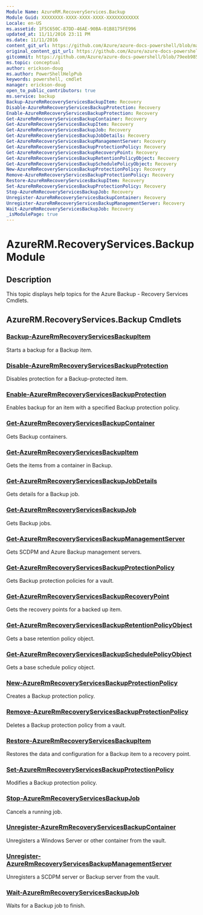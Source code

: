 ```yaml
---
Module Name: AzureRM.RecoveryServices.Backup
Module Guid: XXXXXXXX-XXXX-XXXX-XXXX-XXXXXXXXXXXX
Locale: en-US
ms.assetid: 1F5C650C-87DD-46AE-90BA-01B8175FE996
updated_at: 11/11/2016 23:11 PM
ms.date: 11/11/2016
content_git_url: https://github.com/Azure/azure-docs-powershell/blob/master/azureps-cmdlets-docs/ResourceManager/AzureRM.RecoveryServices.Backup/v1.0.4/AzureRM.RecoveryServices.Backup.md
original_content_git_url: https://github.com/Azure/azure-docs-powershell/blob/master/azureps-cmdlets-docs/ResourceManager/AzureRM.RecoveryServices.Backup/v1.0.4/AzureRM.RecoveryServices.Backup.md
gitcommit: https://github.com/Azure/azure-docs-powershell/blob/79eeb985ea480979357fb4695832a0c3d29a48bf
ms.topic: conceptual
author: erickson-doug
ms.author: PowerShellHelpPub
keywords: powershell, cmdlet
manager: erickson-doug
open_to_public_contributors: true
ms.service: backup
Backup-AzureRmRecoveryServicesBackupItem: Recovery
Disable-AzureRmRecoveryServicesBackupProtection: Recovery
Enable-AzureRmRecoveryServicesBackupProtection: Recovery
Get-AzureRmRecoveryServicesBackupContainer: Recovery
Get-AzureRmRecoveryServicesBackupItem: Recovery
Get-AzureRmRecoveryServicesBackupJob: Recovery
Get-AzureRmRecoveryServicesBackupJobDetails: Recovery
Get-AzureRmRecoveryServicesBackupManagementServer: Recovery
Get-AzureRmRecoveryServicesBackupProtectionPolicy: Recovery
Get-AzureRmRecoveryServicesBackupRecoveryPoint: Recovery
Get-AzureRmRecoveryServicesBackupRetentionPolicyObject: Recovery
Get-AzureRmRecoveryServicesBackupSchedulePolicyObject: Recovery
New-AzureRmRecoveryServicesBackupProtectionPolicy: Recovery
Remove-AzureRmRecoveryServicesBackupProtectionPolicy: Recovery
Restore-AzureRmRecoveryServicesBackupItem: Recovery
Set-AzureRmRecoveryServicesBackupProtectionPolicy: Recovery
Stop-AzureRmRecoveryServicesBackupJob: Recovery
Unregister-AzureRmRecoveryServicesBackupContainer: Recovery
Unregister-AzureRmRecoveryServicesBackupManagementServer: Recovery
Wait-AzureRmRecoveryServicesBackupJob: Recovery
_isModulePage: true
---
```


# AzureRM.RecoveryServices.Backup Module
## Description
This topic displays help topics for the Azure Backup - Recovery Services Cmdlets.

## AzureRM.RecoveryServices.Backup Cmdlets
### [Backup-AzureRmRecoveryServicesBackupItem](./Backup-AzureRmRecoveryServicesBackupItem.md)
Starts a backup for a Backup item.


### [Disable-AzureRmRecoveryServicesBackupProtection](./Disable-AzureRmRecoveryServicesBackupProtection.md)
Disables protection for a Backup-protected item.


### [Enable-AzureRmRecoveryServicesBackupProtection](./Enable-AzureRmRecoveryServicesBackupProtection.md)
Enables backup for an item with a specified Backup protection policy.


### [Get-AzureRmRecoveryServicesBackupContainer](./Get-AzureRmRecoveryServicesBackupContainer.md)
Gets Backup containers.


### [Get-AzureRmRecoveryServicesBackupItem](./Get-AzureRmRecoveryServicesBackupItem.md)
Gets the items from a container in Backup.


### [Get-AzureRmRecoveryServicesBackupJobDetails](./Get-AzureRmRecoveryServicesBackupJobDetails.md)
Gets details for a Backup job.


### [Get-AzureRmRecoveryServicesBackupJob](./Get-AzureRmRecoveryServicesBackupJob.md)
Gets Backup jobs.


### [Get-AzureRmRecoveryServicesBackupManagementServer](./Get-AzureRmRecoveryServicesBackupManagementServer.md)
Gets SCDPM and Azure Backup management servers.


### [Get-AzureRmRecoveryServicesBackupProtectionPolicy](./Get-AzureRmRecoveryServicesBackupProtectionPolicy.md)
Gets Backup protection policies for a vault.


### [Get-AzureRmRecoveryServicesBackupRecoveryPoint](./Get-AzureRmRecoveryServicesBackupRecoveryPoint.md)
Gets the recovery points for a backed up item.


### [Get-AzureRmRecoveryServicesBackupRetentionPolicyObject](./Get-AzureRmRecoveryServicesBackupRetentionPolicyObject.md)
Gets a base retention policy object.


### [Get-AzureRmRecoveryServicesBackupSchedulePolicyObject](./Get-AzureRmRecoveryServicesBackupSchedulePolicyObject.md)
Gets a base schedule policy object.


### [New-AzureRmRecoveryServicesBackupProtectionPolicy](./New-AzureRmRecoveryServicesBackupProtectionPolicy.md)
Creates a Backup protection policy.


### [Remove-AzureRmRecoveryServicesBackupProtectionPolicy](./Remove-AzureRmRecoveryServicesBackupProtectionPolicy.md)
Deletes a Backup protection policy from a vault.


### [Restore-AzureRmRecoveryServicesBackupItem](./Restore-AzureRmRecoveryServicesBackupItem.md)
Restores the data and configuration for a Backup item to a recovery point.


### [Set-AzureRmRecoveryServicesBackupProtectionPolicy](./Set-AzureRmRecoveryServicesBackupProtectionPolicy.md)
Modifies a Backup protection policy.


### [Stop-AzureRmRecoveryServicesBackupJob](./Stop-AzureRmRecoveryServicesBackupJob.md)
Cancels a running job.


### [Unregister-AzureRmRecoveryServicesBackupContainer](./Unregister-AzureRmRecoveryServicesBackupContainer.md)
Unregisters a Windows Server or other container from the vault.


### [Unregister-AzureRmRecoveryServicesBackupManagementServer](./Unregister-AzureRmRecoveryServicesBackupManagementServer.md)
Unregisters a SCDPM server or Backup server from the vault.


### [Wait-AzureRmRecoveryServicesBackupJob](./Wait-AzureRmRecoveryServicesBackupJob.md)
Waits for a Backup job to finish.



